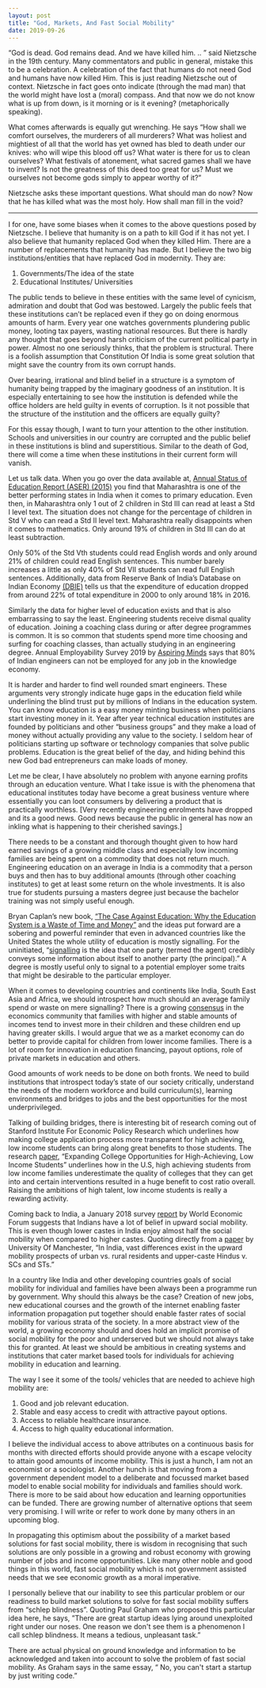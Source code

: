 ```yaml
---
layout: post
title: "God, Markets, And Fast Social Mobility"
date: 2019-09-26
---
```


“God is dead. God remains dead. And we have killed him. .. ” said Nietzsche in the 19th century. Many commentators and public in general, mistake this to be a celebration. A celebration of the fact that humans do not need God and humans have now killed Him. This is just reading Nietzsche out of context. Nietzsche in fact goes onto indicate (through the mad man) that the world might have lost a (moral) compass. And that now we do not know what is up from down, is it morning or is it evening? (metaphorically speaking).

What comes afterwards is equally gut wrenching. He says “How shall we comfort ourselves, the murderers of all murderers? What was holiest and mightiest of all that the world has yet owned has bled to death under our knives: who will wipe this blood off us? What water is there for us to clean ourselves? What festivals of atonement, what sacred games shall we have to invent? Is not the greatness of this deed too great for us? Must we ourselves not become gods simply to appear worthy of it?”

Nietzsche asks these important questions. What should man do now? Now that he has killed what was the most holy. How shall man fill in the void? 


----------

I for one, have some biases when it comes to the above questions posed by Nietzsche. I believe that humanity is on a path to kill God if it has not yet. I also believe that humanity replaced God when they killed Him. There are a number of replacements that humanity has made. But I believe the two big institutions/entities that have replaced God in modernity. They are:

1. Governments/The idea of the state
2. Educational Institutes/ Universities

The public tends to believe in these entities with the same level of cynicism, admiration and doubt that God was bestowed. Largely the public feels that these institutions can’t be replaced even if they go on doing enormous amounts of harm. Every year one watches governments plundering public money, looting tax payers, wasting national resources. But there is hardly any thought that goes beyond harsh criticism of the current political party in power. Almost no one seriously thinks, that the problem is structural. There is a foolish assumption that Constitution Of India is some great solution that might save the country from its own corrupt hands.

Over bearing, irrational and blind belief in a structure is a symptom of humanity being trapped by the imaginary goodness of an institution. It is especially entertaining to see how the institution is defended while the office holders are held guilty in events of corruption. Is it not possible that the structure of the institution and the officers are equally guilty?

For this essay though, I want to turn your attention to the other institution. Schools and universities in our country are corrupted and the public belief in these institutions is blind and superstitious. Similar to the death of God, there will come a time when these institutions in their current form will vanish. 

Let us talk data. When you go over the data available at, [Annual Status of Education Report (ASER) (2015)](http://img.asercentre.org/docs/Publications/ASER%20Reports/ASER%20TOT/fullasertrendsovertimereport.pdf) you find that Maharashtra is one of the better performing states in India when it comes to primary education. Even then, in Maharashtra only 1 out of 2 children in Std III can read at least a Std I level text. The situation does not change for the percentage of children in Std V who can read a Std II level text. Maharashtra really disappoints when it comes to mathematics. Only around 19% of children in Std III can do at least subtraction. 

Only 50% of the Std Vth students could read English words and only around 21% of children could read English sentences. This number barely increases a little as only 40% of Std VII students can read full English sentences. Additionally, data from Reserve Bank of India’s Database on Indian Economy [(DBIE)](https://www.ideasforindia.in/topics/governance/india-s-education-quandary-learning-from-learning-outcomes.html) tells us that the expenditure of education dropped from around 22% of total expenditure in 2000 to only around 18% in 2016. 

Similarly the data for higher level of education exists and that is also embarrassing to say the least. Engineering students receive dismal quality of education. Joining a coaching class during or after degree programmes is common. It is so common that students spend more time choosing and surfing for coaching classes, than actually studying in an engineering degree. Annual Employability Survey 2019 by [Aspiring Minds](https://economictimes.indiatimes.com/jobs/employability-survey-2019-jobs-slip-away-from-the-ill-equipped-indian-engineer/articleshow/68559686.cms) says that 80% of Indian engineers can not be employed for any job in the knowledge economy.

It is harder and harder to find well rounded smart engineers. These arguments very strongly indicate huge gaps in the education field while underlining the blind trust put by millions of Indians in the education system. You can know education is a easy money minting business when politicians start investing money in it. Year after year technical education institutes are founded by politicians and other “business groups” and they make a load of money without actually providing any value to the society. I seldom hear of politicians starting up software or technology companies that solve public problems. Education is the great belief of the day, and hiding behind this new God bad entrepreneurs can make loads of money. 

Let me be clear, I have absolutely no problem with anyone earning profits through an education venture. What I take issue is with the phenomena that educational institutes today have become a great business venture where essentially you can loot consumers by delivering a product that is practically worthless.  [Very recently engineering enrolments have dropped and its a good news. Good news because the public in general has now an inkling what is happening to their cherished savings.]

There needs to be a constant and thorough thought given to how hard earned savings of a growing middle class and especially low incoming families are being spent on a commodity that does not return much. Engineering education on an average in India is a commodity that a person buys and then has to buy additional amounts (through other coaching institutes) to get at least some return on the whole investments. It is also true for students pursuing a masters degree just because the bachelor training was not simply useful enough. 

Bryan Caplan’s new book, [“The Case Against Education: Why the Education System is a Waste of Time and Money”](https://blogs.lse.ac.uk/lsereviewofbooks/2018/05/30/book-review-the-case-against-education-why-the-education-system-is-a-waste-of-time-and-money-by-bryan-caplan/) and the ideas put forward are a sobering and powerful reminder that even in advanced countries like the United States the whole utility of education is mostly signalling. For the uninitiated, “[signalling](https://en.wikipedia.org/wiki/Signalling_(economics)) is the idea that one party (termed the agent) credibly conveys some information about itself to another party (the principal).” A degree is mostly useful only to signal to a potential employer some traits that might be desirable to the particular employer. 

When it comes to developing countries and continents like India, South East Asia and Africa, we should introspect how much should an average family spend or waste on mere signalling? There is a growing [consensus](https://www.nber.org/papers/w19925) in the economics community that families with higher and stable amounts of incomes tend to invest more in their children and these children end up having greater skills. I would argue that we as a market economy can do better to provide capital for children from lower income families. There is a lot of room for innovation in education financing, payout options, role of private markets in education and others. 

Good amounts of work needs to be done on both fronts. We need to build institutions that introspect today’s state of our society critically, understand the needs of the modern workforce and build curriculum(s), learning environments and bridges to jobs and the best opportunities for the most underprivileged.

 Talking of building bridges, there is interesting bit of research coming out of Stanford Institute For Economic Policy Research which underlines how making college application process more transparent for high achieving, low income students can bring along great benefits to those students. The research [paper](https://siepr.stanford.edu/sites/default/files/publications/12-014paper_6.pdf), “Expanding College Opportunities for High-Achieving, Low Income Students” underlines how in the U.S, high achieving students from low income families underestimate the quality of colleges that they can get into and certain interventions resulted in a huge benefit to cost ratio overall. Raising the ambitions of high talent, low income students is really a rewarding activity.
 
 Coming back to India, a January 2018 survey [report](http://www3.weforum.org/docs/WEF_globalization4_Jan18.pdf) by World Economic Forum suggests that Indians have a lot of belief in upward social mobility. This is even though lower castes in India enjoy almost half the social mobility when compared to higher castes. Quoting directly from a [paper](http://hummedia.manchester.ac.uk/institutes/gdi/publications/workingpapers/GDI/GDI_WP2016004_Iversen_Krishna_Sen.pdf) by University Of Manchester, “In India, vast differences exist in the upward mobility prospects of urban vs. rural residents and upper-caste Hindus v. SCs and STs.”
 
 In a country like India and other developing countries goals of social mobility for individual and families have been always been a programme run by government. Why should this always be the case? Creation of new jobs, new educational courses and the growth of the internet enabling faster information propagation put together should enable faster rates of social mobility for various strata of the society. In a more abstract view of the world, a growing economy should and does hold an implicit promise of social mobility for the poor and underserved but we should not always take this for granted. At least we should be ambitious in creating systems and institutions that cater market based tools for individuals for achieving mobility in education and learning. 
 
The way I see it some of the tools/ vehicles that are needed to achieve high mobility are:

1. Good and job relevant education.
2. Stable and easy access to credit with attractive payout options.
3. Access to reliable healthcare insurance.
4. Access to high quality educational information.

I believe the individual access to above attributes on a continuous basis for months with directed efforts should provide anyone with a escape velocity to attain good amounts of income mobility. This is just a hunch, I am not an economist or a sociologist. Another hunch is that moving from a government dependent model to a deliberate and focussed market based model to enable social mobility for individuals and families should work. There is more to be said about how education and learning opportunities can be funded. There are growing number of alternative options that seem very promising. I will write or refer to work done by many others in an upcoming blog.

In propagating this optimism about the possibility of a market based solutions for fast social mobility, there is wisdom in recognising that such solutions are only possible in a growing and robust economy with growing number of jobs and income opportunities. Like many other noble and good things in this world, fast social mobility which is not government assisted needs that we see economic growth as a moral imperative. 

I personally believe that our inability to see this particular problem or our readiness to build market solutions to solve for fast social mobility suffers from “schlep blindness”. Quoting Paul Graham who proposed this particular idea here, he says, ”There are great startup ideas lying around unexploited right under our noses. One reason we don't see them is a phenomenon I call schlep blindness. It means a tedious, unpleasant task.”

There are actual physical on ground knowledge and information to be acknowledged and taken into account to solve the problem of fast social mobility. As Graham says in the same essay, “ No, you can't start a startup by just writing code.” 






